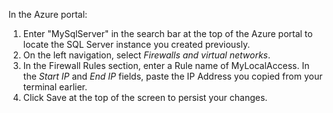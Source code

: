 In the Azure portal:

   1. Enter "MySqlServer" in the search bar at the top of the Azure portal to locate the SQL Server instance you created previously.
   1. On the left navigation, select *Firewalls and virtual networks*.
   1. In the Firewall Rules section, enter a Rule name of MyLocalAccess.  In the *Start IP* and *End IP* fields, paste the IP Address you copied from your terminal earlier.
   1. Click Save at the top of the screen to persist your changes.
